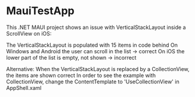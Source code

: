 # MauiTestApp
This .NET MAUI project shows an issue with VerticalStackLayout inside a ScrollView on iOS:

The VerticalStackLayout is populated with 15 items in code behind
On Windows and Android the user can scroll in the list -> correct 
On iOS the lower part of the list is empty, not shown -> incorrect 

Alternative:
When the VerticalStackLayout is replaced by a CollectionView, the items are shown correct
In order to see the example with CollectionView, change the ContentTemplate to 'UseCollectionView' in AppShell.xaml

